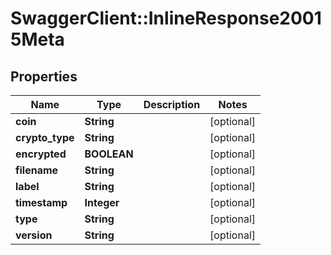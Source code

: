 # SwaggerClient::InlineResponse20015Meta

## Properties
Name | Type | Description | Notes
------------ | ------------- | ------------- | -------------
**coin** | **String** |  | [optional] 
**crypto_type** | **String** |  | [optional] 
**encrypted** | **BOOLEAN** |  | [optional] 
**filename** | **String** |  | [optional] 
**label** | **String** |  | [optional] 
**timestamp** | **Integer** |  | [optional] 
**type** | **String** |  | [optional] 
**version** | **String** |  | [optional] 


